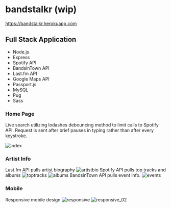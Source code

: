 bandstalkr (wip)
==========
https://bandstalkr.herokuapp.com

## Full Stack Application
* Node.js
* Express
* Spotify API
* BandsinTown API
* Last.fm API
* Google Maps API
* Passport.js
* MySQL
* Pug
* Sass

### Home Page
Live search utilizing lodashes debouncing method to limit calls to Spotify API. Request is sent after brief pauses in typing rather than after every keystroke. 

![index](https://user-images.githubusercontent.com/15184170/28833241-be7deb76-76ac-11e7-8a53-8b5b6e27ada5.png)

### Artist Info
Last.fm API pulls artist biography
![artistbio](https://user-images.githubusercontent.com/15184170/28833239-be753cc4-76ac-11e7-9ec4-102e2cfa12bc.png)
Spotify API pulls top tracks and albums
![toptracks](https://user-images.githubusercontent.com/15184170/28833237-be72023e-76ac-11e7-825b-95a73f720b0b.png)
![albums](https://user-images.githubusercontent.com/15184170/28833235-be700b14-76ac-11e7-8a64-5b3a260c97a5.png)
BandsinTown API pulls event info.
![events](https://user-images.githubusercontent.com/15184170/28833238-be72316e-76ac-11e7-8fdd-40a591323041.png)

### Mobile
Responsive mobile design
![responsive](https://user-images.githubusercontent.com/15184170/28833236-be6ff200-76ac-11e7-942d-6e0efd3676a8.png)
![responsive_02](https://user-images.githubusercontent.com/15184170/28833240-be76bb8a-76ac-11e7-8a8f-8c131c3ed1cd.png)


